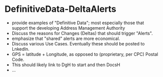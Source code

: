 # DefinitiveData-DeltaAlerts
* provide examples of "Definitive Data"; most especially those that support the developing Address Management Authority
* Discuss the reasons for Changes (Deltas) that should trigger "Alerts".
* emphasize that "shared" alerts are more economical.
* Discuss various Use Cases.  Eventually these should be posted to LnkedIn.
* GPS = latitude + Longitude, as opposed to (proprietary, per CPC) Postal Code.
* This should likely link to DgH to start and then DocsH
* ...
